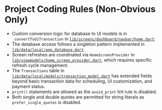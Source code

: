 # Project Coding Rules (Non-Obvious Only)
- Custom conversion logic for database to UI models is in `_convertToUiTransaction` in [`lib/screens/dashboard/navbar/home.dart`](lib/screens/dashboard/navbar/home.dart).
- The database access follows a singleton pattern implemented in [`lib/data/local/app_database.dart`](lib/data/local/app_database.dart).
- Screen refreshes are coordinated via `HomeScreenProvider` in [`lib/viewmodels/home_screen_provider.dart`](lib/viewmodels/home_screen_provider.dart), which requires specific refresh cycle management.
- The `Transactions` table in [`lib/data/local/models/transaction_model.dart`](lib/data/local/models/transaction_model.dart) has extended fields beyond basic transaction data for scheduling, UI customization, and payment status.
- `print()` statements are allowed as the `avoid_print` lint rule is disabled.
- Both single and double quotes are permitted for string literals as `prefer_single_quotes` is disabled.